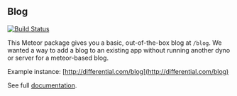 ## Blog

[![Build Status](https://travis-ci.org/Differential/meteor-blog.png?branch=master)](https://travis-ci.org/Differential/meteor-blog)

This Meteor package gives you a basic, out-of-the-box blog at `/blog`. We wanted a
way to add a blog to an existing app without running another dyno or server for
a meteor-based blog.

Example instance: [http://differential.com/blog](http://differential.com/blog)

See full [documentation](http://github.differential.com/meteor-blog/).
